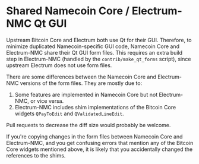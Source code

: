 # Shared Namecoin Core / Electrum-NMC Qt GUI

Upstream Bitcoin Core and Electrum both use Qt for their GUI. Therefore, to minimize duplicated Namecoin-specific GUI code, Namecoin Core and Electrum-NMC share their Qt GUI form files. This requires an extra build step in Electrum-NMC (handled by the `contrib/make_qt_forms` script), since upstream Electrum does not use form files.

There are some differences between the Namecoin Core and Electrum-NMC versions of the form files. They are mostly due to:

1. Some features are implemented in Namecoin Core but not Electrum-NMC, or vice versa.
2. Electrum-NMC includes shim implementations of the Bitcoin Core widgets `QPayToEdit` and `QValidatedLineEdit`.

Pull requests to decrease the diff size would probably be welcome.

If you're copying changes in the form files between Namecoin Core and Electrum-NMC, and you get confusing errors that mention any of the Bitcoin Core widgets mentioned above, it is likely that you accidentally changed the references to the shims.
